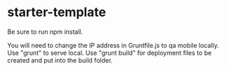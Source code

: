 # starter-template

Be sure to run npm install.

You will need to change the IP address in Gruntfile.js to qa mobile locally.
Use "grunt" to serve local.
Use "grunt build" for deployment files to be created and put into the build folder.

